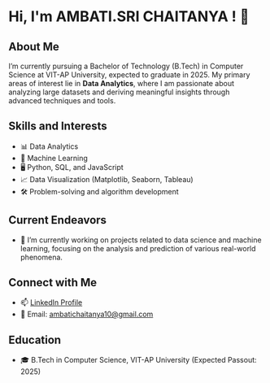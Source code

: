 # Hi, I'm AMBATI.SRI CHAITANYA ! 👋

## About Me

I’m currently pursuing a Bachelor of Technology (B.Tech) in Computer Science at VIT-AP University, expected to graduate in 2025. My primary areas of interest lie in **Data Analytics**, where I am passionate about analyzing large datasets and deriving meaningful insights through advanced techniques and tools.

## Skills and Interests
- 📊 Data Analytics
- 🧠 Machine Learning
- 🖥️ Python, SQL, and JavaScript
- 📈 Data Visualization (Matplotlib, Seaborn, Tableau)
- 🛠️ Problem-solving and algorithm development

## Current Endeavors
- 🌱 I’m currently working on projects related to data science and machine learning, focusing on the analysis and prediction of various real-world phenomena.

## Connect with Me
- 📫 [LinkedIn Profile](https://www.linkedin.com/in/sri-chaitanya-ambati-a42102253/)
- 📧 Email: ambatichaitanya10@gmail.com

## Education
- 🎓 B.Tech in Computer Science, VIT-AP University (Expected Passout: 2025)
